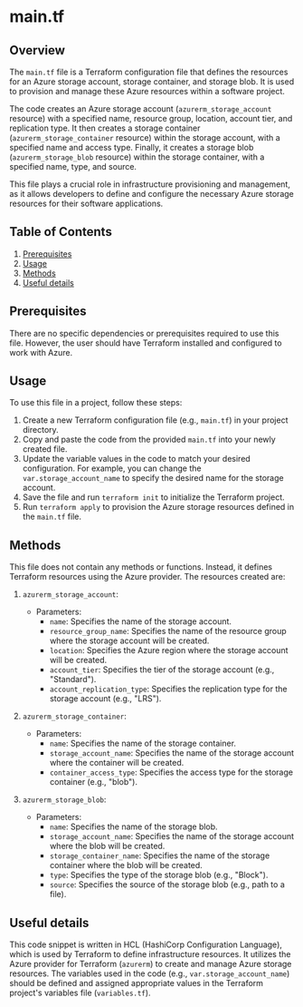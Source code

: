 # main.tf
## Overview
The `main.tf` file is a Terraform configuration file that defines the resources for an Azure storage account, storage container, and storage blob. It is used to provision and manage these Azure resources within a software project.

The code creates an Azure storage account (`azurerm_storage_account` resource) with a specified name, resource group, location, account tier, and replication type. It then creates a storage container (`azurerm_storage_container` resource) within the storage account, with a specified name and access type. Finally, it creates a storage blob (`azurerm_storage_blob` resource) within the storage container, with a specified name, type, and source.

This file plays a crucial role in infrastructure provisioning and management, as it allows developers to define and configure the necessary Azure storage resources for their software applications.

## Table of Contents
1. [Prerequisites](#prerequisites)
2. [Usage](#usage)
3. [Methods](#methods)
4. [Useful details](#properties)

## Prerequisites
There are no specific dependencies or prerequisites required to use this file. However, the user should have Terraform installed and configured to work with Azure.

## Usage
To use this file in a project, follow these steps:

1. Create a new Terraform configuration file (e.g., `main.tf`) in your project directory.
2. Copy and paste the code from the provided `main.tf` into your newly created file.
3. Update the variable values in the code to match your desired configuration. For example, you can change the `var.storage_account_name` to specify the desired name for the storage account.
4. Save the file and run `terraform init` to initialize the Terraform project.
5. Run `terraform apply` to provision the Azure storage resources defined in the `main.tf` file.

## Methods
This file does not contain any methods or functions. Instead, it defines Terraform resources using the Azure provider. The resources created are:

1. `azurerm_storage_account`:
   - Parameters:
     - `name`: Specifies the name of the storage account.
     - `resource_group_name`: Specifies the name of the resource group where the storage account will be created.
     - `location`: Specifies the Azure region where the storage account will be created.
     - `account_tier`: Specifies the tier of the storage account (e.g., "Standard").
     - `account_replication_type`: Specifies the replication type for the storage account (e.g., "LRS").
   
2. `azurerm_storage_container`:
   - Parameters:
     - `name`: Specifies the name of the storage container.
     - `storage_account_name`: Specifies the name of the storage account where the container will be created.
     - `container_access_type`: Specifies the access type for the storage container (e.g., "blob").
   
3. `azurerm_storage_blob`:
   - Parameters:
     - `name`: Specifies the name of the storage blob.
     - `storage_account_name`: Specifies the name of the storage account where the blob will be created.
     - `storage_container_name`: Specifies the name of the storage container where the blob will be created.
     - `type`: Specifies the type of the storage blob (e.g., "Block").
     - `source`: Specifies the source of the storage blob (e.g., path to a file).

## Useful details
This code snippet is written in HCL (HashiCorp Configuration Language), which is used by Terraform to define infrastructure resources. It utilizes the Azure provider for Terraform (`azurerm`) to create and manage Azure storage resources. The variables used in the code (e.g., `var.storage_account_name`) should be defined and assigned appropriate values in the Terraform project's variables file (`variables.tf`).